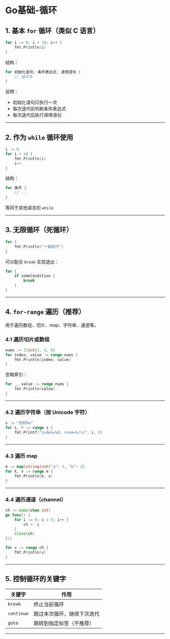 # Go基础-循环


## 1. 基本 `for` 循环（类似 C 语言）

```go
for i := 0; i < 10; i++ {
    fmt.Println(i)
}
```

结构：
```go
for 初始化语句; 条件表达式; 递增语句 {
    // 循环体
}
```

说明：
- 初始化语句只执行一次
- 每次迭代前判断条件表达式
- 每次迭代后执行递增语句

---

## 2. 作为 `while` 循环使用

```go
i := 0
for i < 10 {
    fmt.Println(i)
    i++
}
```

结构：
```go
for 条件 {
    // ...
}
```

等同于其他语言的 `while`

---

## 3. 无限循环（死循环）

```go
for {
    fmt.Println("一直执行")
}
```

可以配合 `break` 实现退出：

```go
for {
    if someCondition {
        break
    }
}
```

---

## 4. `for-range` 遍历（推荐）

用于遍历数组、切片、map、字符串、通道等。

### 4.1 遍历切片或数组
```go
nums := []int{2, 4, 6}
for index, value := range nums {
    fmt.Println(index, value)
}
```

忽略索引：
```go
for _, value := range nums {
    fmt.Println(value)
}
```

---

### 4.2 遍历字符串（按 Unicode 字符）
```go
s := "你好Go"
for i, r := range s {
    fmt.Printf("index=%d, rune=%c\n", i, r)
}
```

---

### 4.3 遍历 map
```go
m := map[string]int{"a": 1, "b": 2}
for k, v := range m {
    fmt.Println(k, v)
}
```

---

### 4.4 遍历通道（channel）
```go
ch := make(chan int)
go func() {
    for i := 0; i < 5; i++ {
        ch <- i
    }
    close(ch)
}()

for v := range ch {
    fmt.Println(v)
}
```

---

## 5. 控制循环的关键字

| 关键字 | 作用                     |
|--------|--------------------------|
| `break` | 终止当前循环             |
| `continue` | 跳过本次循环，继续下次迭代 |
| `goto` | 跳转到指定标签（不推荐）  |

---


